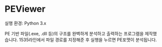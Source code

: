 # PEViewer

실행 환경: Python 3.x

PE 기반 파일(.exe, .dll 등)의 구조를 완벽하게 분석하고 출력하는 프로그램을 제작했습니다.
1535라인에서 파일 경로를 지정해준 후 실행을 누르면 PE포맷이 분석됩니다.
